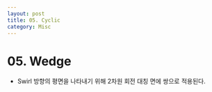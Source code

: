 ```yaml
---
layout: post
title: 05. Cyclic
category: Misc
---
```


# 05. Wedge

* Swirl 방향의 평면을 나타내기 위해 2차원 회전 대칭 면에 쌍으로 적용된다.<br>